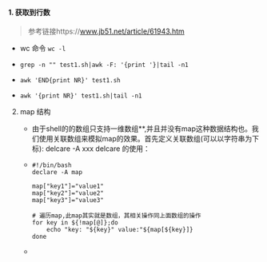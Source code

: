 #### 1. 获取到行数

> 参考链接https://www.jb51.net/article/61943.htm

- wc 命令 `wc -l`
- `grep -n "" test1.sh|awk -F: '{print '}|tail -n1`

- `awk 'END{print NR}' test1.sh` 
- `awk '{print NR}' test1.sh|tail -n1`



2. map 结构

   - 由于shell的的数组只支持一维数组**,并且并没有map这种数据结构也。我们使用关联数组来模拟map的效果。首先定义关联数组(可以以字符串为下标): delcare -A xxx
     delcare 的使用：

   - ```
     #!/bin/bash
     declare -A map
     
     map["key1"]="value1"
     map["key2"]="value2"
     map["key3"]="value3"
     
     # 遍历map,此map其实就是数组，其相关操作同上面数组的操作
     for key in ${!map[@]};do
         echo "key: "${key}" value:"${map[${key}]}
     done
     ```

   - 